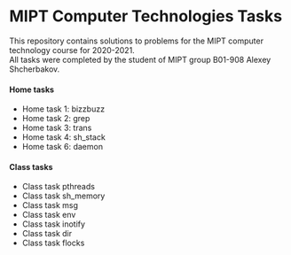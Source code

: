 # MIPT Computer Technologies Tasks

This repository contains solutions to problems for the MIPT computer technology course for 2020-2021. <br>
All tasks were completed by the student of MIPT group B01-908 Alexey Shcherbakov. 

#### Home tasks
* Home task 1: bizzbuzz
* Home task 2: grep
* Home task 3: trans
* Home task 4: sh_stack
* Home task 6: daemon

#### Class tasks
* Class task pthreads
* Class task sh_memory
* Class task msg
* Class task env
* Class task inotify
* Class task dir
* Class task flocks
